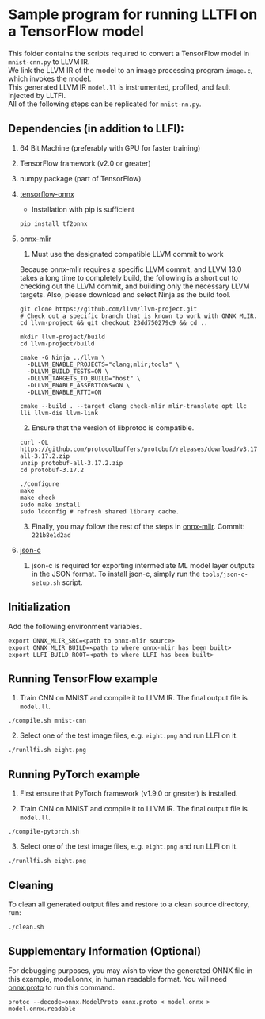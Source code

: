# Sample program for running LLTFI on a TensorFlow model

This folder contains the scripts required to convert a TensorFlow model in `mnist-cnn.py` to LLVM IR.\
We link the LLVM IR of the model to an image processing program `image.c`, which invokes the model.\
This generated LLVM IR `model.ll` is instrumented, profiled, and fault injected by LLTFI.\
All of the following steps can be replicated for `mnist-nn.py`.

Dependencies (in addition to LLFI):
---
1. 64 Bit Machine (preferably with GPU for faster training)
2. TensorFlow framework (v2.0 or greater)
3. numpy package (part of TensorFlow)
4. [tensorflow-onnx](https://github.com/onnx/tensorflow-onnx)
   - Installation with pip is sufficient
   ```
   pip install tf2onnx
   ```
5. [onnx-mlir](https://github.com/onnx/onnx-mlir)
   1. Must use the designated compatible LLVM commit to work
   
    Because onnx-mlir requires a specific LLVM commit, and LLVM 13.0 takes a long time to completely build,
    the following is a short cut to checking out the LLVM commit, and building only the necessary LLVM targets.
    Also, please download and select Ninja as the build tool.

    ```
    git clone https://github.com/llvm/llvm-project.git
    # Check out a specific branch that is known to work with ONNX MLIR.
    cd llvm-project && git checkout 23dd750279c9 && cd ..
    ```
    ```
    mkdir llvm-project/build
    cd llvm-project/build
    
    cmake -G Ninja ../llvm \
      -DLLVM_ENABLE_PROJECTS="clang;mlir;tools" \
      -DLLVM_BUILD_TESTS=ON \
      -DLLVM_TARGETS_TO_BUILD="host" \
      -DLLVM_ENABLE_ASSERTIONS=ON \
      -DLLVM_ENABLE_RTTI=ON
    
    cmake --build . --target clang check-mlir mlir-translate opt llc lli llvm-dis llvm-link
    ```

    2. Ensure that the version of libprotoc is compatible.
    ```
    curl -OL https://github.com/protocolbuffers/protobuf/releases/download/v3.17.0/protobuf-all-3.17.2.zip
    unzip protobuf-all-3.17.2.zip
    cd protobuf-3.17.2
    
    ./configure
    make
    make check
    sudo make install
    sudo ldconfig # refresh shared library cache.
    ```

    3. Finally, you may follow the rest of the steps in [onnx-mlir](https://github.com/onnx/onnx-mlir). Commit: ``` 221b8e1d2ad ```

6. [json-c](https://github.com/json-c/json-c)
   1. json-c is required for exporting intermediate ML model layer outputs in the JSON format. To install json-c, simply run the `tools/json-c-setup.sh` script. 


Initialization
---
Add the following environment variables.
```
export ONNX_MLIR_SRC=<path to onnx-mlir source>
export ONNX_MLIR_BUILD=<path to where onnx-mlir has been built>
export LLFI_BUILD_ROOT=<path to where LLFI has been built>
```

Running TensorFlow example
---
1. Train CNN on MNIST and compile it to LLVM IR. The final output file is `model.ll`.
```
./compile.sh mnist-cnn
```

2. Select one of the test image files, e.g. `eight.png` and run LLFI on it.
```
./runllfi.sh eight.png
```


Running PyTorch example
---

1. First ensure that PyTorch framework (v1.9.0 or greater) is installed.

2. Train CNN on MNIST and compile it to LLVM IR. The final output file is `model.ll`.
```
./compile-pytorch.sh
```

3. Select one of the test image files, e.g. `eight.png` and run LLFI on it.
```
./runllfi.sh eight.png
```


Cleaning
---
To clean all generated output files and restore to a clean source directory, run:

```
./clean.sh
```


Supplementary Information (Optional)
---

For debugging purposes, you may wish to view the generated ONNX file in this example, model.onnx, in human readable format.
You will need [onnx.proto](https://github.com/onnx/onnx/blob/master/onnx/onnx.proto) to run this command.
```
protoc --decode=onnx.ModelProto onnx.proto < model.onnx > model.onnx.readable
```

